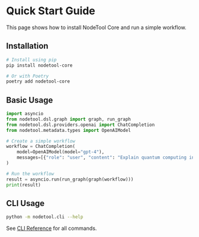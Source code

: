 # Quick Start Guide

This page shows how to install NodeTool Core and run a simple workflow.

## Installation

```bash
# Install using pip
pip install nodetool-core

# Or with Poetry
poetry add nodetool-core
```

## Basic Usage

```python
import asyncio
from nodetool.dsl.graph import graph, run_graph
from nodetool.dsl.providers.openai import ChatCompletion
from nodetool.metadata.types import OpenAIModel

# Create a simple workflow
workflow = ChatCompletion(
    model=OpenAIModel(model="gpt-4"),
    messages=[{"role": "user", "content": "Explain quantum computing in simple terms"}],
)

# Run the workflow
result = asyncio.run(run_graph(graph(workflow)))
print(result)
```

## CLI Usage

```bash
python -m nodetool.cli --help
```

See [CLI Reference](../cli.md) for all commands.
